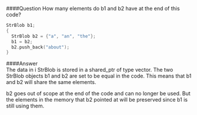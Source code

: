####Question
How many elements do b1 and b2 have at the end of this code?  
```cpp
StrBlob b1;
{
  StrBlob b2 = {"a", "an", "the"};
  b1 = b2;
  b2.push_back("about");
}
```
####Answer  
The data in i StrBlob is stored in a shared_ptr of type vector<string>. The two StrBlob objects b1 and b2 are set to be equal in the code. This means that b1 and b2 will share the same elements.  

b2 goes out of scope at the end of the code and can no longer be used. But the elements in the memory that b2 pointed at will be preserved since b1 is still using them.  
